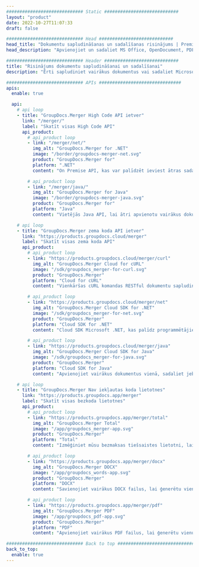 ```yaml
---
############################# Static ############################
layout: "product"
date: 2022-10-27T11:07:33
draft: false

############################# Head ############################
head_title: "Dokumentu sapludināšanas un sadalīšanas risinājums | Premise API un bezmaksas lietotne"
head_description: "Apvienojiet un sadaliet MS Office, OpenDocument, PDF attēlus un citus failu formātus, izmantojot On Premise Solution vai izmantojiet tiešsaistes dokumentu sapludināšanas un sadalīšanas lietotni."

############################# Header ############################
title: "Risinājums dokumentu sapludināšanai un sadalīšanai"
description: "Ērti sapludiniet vairākus dokumentus vai sadaliet Microsoft Office, OpenOffice, PDF un citus dokumentus lapās."

############################# APIs ###############################
apis:
  enable: true

  api:
    # api loop
    - title: "GroupDocs.Merger High Code API ietver"
      link: "/merger/"
      label: "Skatīt visas High Code API"
      api_product:
        # api_product loop
        - link: "/merger/net/"
          img_alt: "GroupDocs.Merger for .NET"
          image: "/border/groupdocs-merger-net.svg"
          product: "GroupDocs.Merger for"
          platform: ".NET"
          content: "On Premise API, kas var palīdzēt ieviest ātras sadalīšanas un sapludināšanas funkciju vairākiem dokumentiem jūsu .NET lietojumprogrammās."

        # api_product loop
        - link: "/merger/java/"
          img_alt: "GroupDocs.Merger for Java"
          image: "/border/groupdocs-merger-java.svg"
          product: "GroupDocs.Merger for"
          platform: "Java"
          content: "Vietējās Java API, lai ātri apvienotu vairākus dokumentus vai sadalītu jebkuru dokumentu lapās jūsu Java lietojumprogrammās."

    # api loop
    - title: "GroupDocs.Merger zema koda API ietver"
      link: "https://products.groupdocs.cloud/merger"
      label: "Skatīt visas zema koda API"
      api_product:
        # api_product loop
        - link: "https://products.groupdocs.cloud/merger/curl"
          img_alt: "GroupDocs.Merger Cloud for cURL"
          image: "/sdk/groupdocs_merger-for-curl.svg"
          product: "GroupDocs.Merger"
          platform: "Cloud for cURL"
          content: "Vienkāršas cURL komandas RESTful dokumentu sapludināšanai Cloud API, lai sapludinātu un sadalītu dokumentus plašā atbalstīto populāro dokumentu formātu klāstā."

        # api_product loop
        - link: "https://products.groupdocs.cloud/merger/net"
          img_alt: "GroupDocs.Merger Cloud SDK for .NET"
          image: "/sdk/groupdocs_merger-for-net.svg"
          product: "GroupDocs.Merger"
          platform: "Cloud SDK for .NET"
          content: "Cloud SDK Microsoft .NET, kas palīdz programmētājiem ieviest ātru sapludināšanas un sadalīšanas funkciju vairākiem dokumentiem savās .NET lietojumprogrammās."

        # api_product loop
        - link: "https://products.groupdocs.cloud/merger/java"
          img_alt: "GroupDocs.Merger Cloud SDK for Java"
          image: "/sdk/groupdocs_merger-for-java.svg"
          product: "GroupDocs.Merger"
          platform: "Cloud SDK for Java"
          content: "Apvienojiet vairākus dokumentus vienā, sadaliet jebkuru dokumentu vairākos, pārkārtojiet, nomainiet vai mainiet lapas orientāciju savās Java lietojumprogrammās."

    # api loop
    - title: "GroupDocs.Merger Nav iekļautas koda lietotnes"
      link: "https://products.groupdocs.app/merger"
      label: "Skatīt visas bezkoda lietotnes"
      api_product:
        # api_product loop
        - link: "https://products.groupdocs.app/merger/total"
          img_alt: "GroupDocs.Merger Total"
          image: "/app/groupdocs_merger-app.svg"
          product: "GroupDocs.Merger"
          platform: "Total"
          content: "Izmēģiniet mūsu bezmaksas tiešsaistes lietotni, lai savienotu vairāk nekā 30 veidu failus, neizejot no iecienītākās tīmekļa pārlūkprogrammas."

        # api_product loop
        - link: "https://products.groupdocs.app/merger/docx"
          img_alt: "GroupDocs.Merger DOCX"
          image: "/app/groupdocs_words-app.svg"
          product: "GroupDocs.Merger"
          platform: "DOCX"
          content: "Savienojiet vairākus DOCX failus, lai ģenerētu vienu dokumentu."

        # api_product loop
        - link: "https://products.groupdocs.app/merger/pdf"
          img_alt: "GroupDocs.Merger PDF"
          image: "/app/groupdocs_pdf-app.svg"
          product: "GroupDocs.Merger"
          platform: "PDF"
          content: "Apvienojiet vairākus PDF failus, lai ģenerētu vienu dokumentu tieši no tīmekļa pārlūkprogrammas."

############################# Back to top ###############################
back_to_top:
  enable: true
---
```

